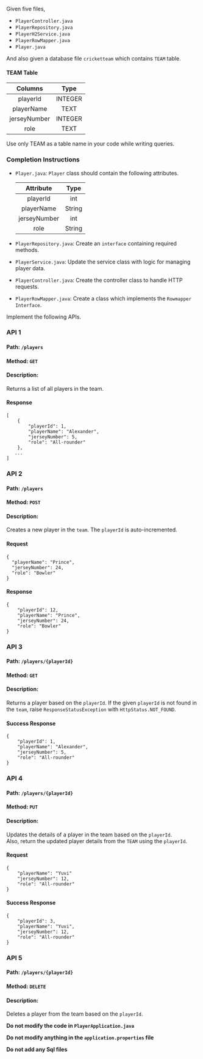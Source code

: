 Given five files,

- `PlayerController.java`
- `PlayerRepository.java`
- `PlayerH2Service.java`
- `PlayerRowMapper.java`
- `Player.java`

And also given a database file `cricketteam` which contains `TEAM` table.

#### TEAM Table

|   Columns    |  Type   |
| :----------: | :-----: |
|   playerId   | INTEGER |
|  playerName  |  TEXT   |
| jerseyNumber | INTEGER |
|     role     |  TEXT   |

<SingleLineNote>

Use only TEAM as a table name in your code while writing queries.
</SingleLineNote>

### Completion Instructions

- `Player.java`: `Player` class should contain the following attributes.

    |  Attribute   |  Type  |
    | :----------: | :----: |
    |   playerId   |  int   |
    |  playerName  | String |
    | jerseyNumber |  int   |
    |     role     | String |

- `PlayerRepository.java`: Create an `interface` containing required methods.
- `PlayerService.java`: Update the service class with logic for managing player data.
- `PlayerController.java`: Create the controller class to handle HTTP requests.
- `PlayerRowMapper.java`: Create a class which implements the `Rowmapper Interface`.

Implement the following APIs.

### API 1

#### Path: `/players`

#### Method: `GET`

#### Description:

Returns a list of all players in the team.

#### Response

```
[
    {
        "playerId": 1,
        "playerName": "Alexander",
        "jerseyNumber": 5,
        "role": "All-rounder"
    },
   ...
]
```

### API 2

#### Path: `/players`

#### Method: `POST`

#### Description:

Creates a new player in the `team`. The `playerId` is auto-incremented.

#### Request

```
{
  "playerName": "Prince",
  "jerseyNumber": 24,
  "role": "Bowler"
}
```

#### Response

```
{
    "playerId": 12,
    "playerName": "Prince",
    "jerseyNumber": 24,
    "role": "Bowler"
}
```

### API 3

#### Path: `/players/{playerId}`

#### Method: `GET`

#### Description:

Returns a player based on the `playerId`. If the given `playerId` is not found in the `team`, raise `ResponseStatusException` with `HttpStatus.NOT_FOUND`.


#### Success Response

```
{
    "playerId": 1,
    "playerName": "Alexander",
    "jerseyNumber": 5,
    "role": "All-rounder"
}
```

### API 4

#### Path: `/players/{playerId}`

#### Method: `PUT`

#### Description:

Updates the details of a player in the team based on the `playerId`.  
Also, return the updated player details from the `TEAM` using the `playerId`.


#### Request

```
{
    "playerName": "Yuvi"
    "jerseyNumber": 12,
    "role": "All-rounder"
}
```

#### Success Response

```
{
    "playerId": 3,
    "playerName": "Yuvi",
    "jerseyNumber": 12,
    "role": "All-rounder"
}
```

### API 5

#### Path: `/players/{playerId}`

#### Method: `DELETE`

#### Description:

Deletes a player from the team  based on the `playerId`. 


**Do not modify the code in `PlayerApplication.java`**

**Do not  modify anything in the `application.properties` file**

**Do not add any Sql files**
